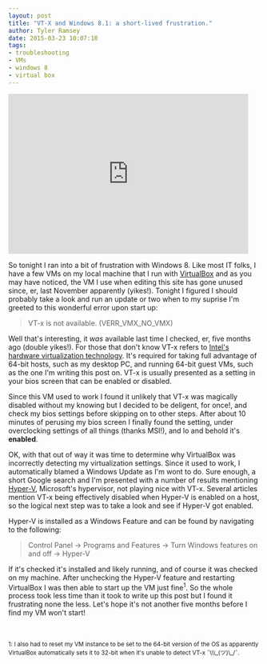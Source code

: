 ```yaml
---
layout: post
title: "VT-X and Windows 8.1: a short-lived frustration."
author: Tyler Ramsey
date: 2015-03-23 10:07:10
tags:
- troubleshooting
- VMs
- windows 8
- virtual box
---
```


<iframe src="http://giphy.com/embed/MH7QJh2JSWV4Q?html5=true" alt="Seinfield Hair Pulling" width="480" height="320" frameBorder="0" webkitAllowFullScreen mozallowfullscreen allowFullScreen></iframe>

 <br/>

So tonight I ran into a bit of frustration with Windows 8. Like most IT folks, I have a few VMs on my local machine that I run with [VirtualBox](https://www.virtualbox.org/ "Virtual Box") and as you may have noticed, the VM I use when editing this site has gone unused since, er, last November apparently (yikes!). Tonight I figured I should probably take a look and run an update or two when to my suprise I'm greeted to this wonderful error upon start up:

>VT-x is not available. (VERR_VMX_NO_VMX)

<!--excerpt--> 

Well that's interesting, it *was* available last time I checked, er, five months ago (double yikes!). For those that don't know VT-x refers to [Intel's hardware virtualization technology](http://en.wikipedia.org/wiki/X86_virtualization#Intel_virtualization_.28VT-x.29 "VT-x"). It's required for taking full advantage of 64-bit hosts, such as my desktop PC, and running 64-bit guest VMs, such as the one I'm writing this post on. VT-x is usually presented as a setting in your bios screen that can be enabled or disabled. 

Since this VM used to work I found it unlikely that VT-x was magically disabled without my knowing but I decided to be deligent, for once!, and check my bios settings before skipping on to other steps. After about 10 minutes of perusing my bios screen I finally found the setting, under overclocking settings of all things (thanks MSI!), and lo and behold it's **enabled**.

OK, with that out of way it was time to determine why VirtualBox was incorrectly detecting my virtualization settings. Since it used to work, I automatically blamed a Windows Update as I'm wont to do. Sure enough, a short Google search and I'm presented with a number of results mentioning [Hyper-V](https://technet.microsoft.com/library/hh831531.aspx "Hyper-V"), Microsoft's hypervisor, not playing nice with VT-x. Several articles mention VT-x being effectively disabled when Hyper-V is enabled on a host, so the logical next step was to take a look and see if Hyper-V got enabled.

Hyper-V is installed as a Windows Feature and can be found by navigating to the following:

>Control Panel -> Programs and Features -> Turn Windows features on and off -> Hyper-V

If it's checked it's installed and likely running, and of course it was checked on my machine. After unchecking the Hyper-V feature and restarting VirtualBox I was then able to start up the VM just fine<sup>1</sup>. So the whole process took less time than it took to write up this post but I found it frustrating none the less. Let's hope it's not another five months before I find my VM won't start!

<br />
<br />
<sup>1: I also had to reset my VM instance to be set to the 64-bit version of the OS as apparently VirtualBox automatically sets it to 32-bit when it's unable to detect VT-x ¯\\\_(ツ)\_/¯.</sup>





